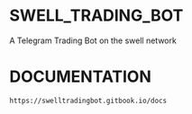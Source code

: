 # SWELL_TRADING_BOT

A Telegram Trading Bot on the swell network

# DOCUMENTATION

```
https://swelltradingbot.gitbook.io/docs

```

